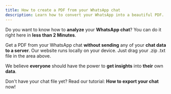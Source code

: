 ```yaml
---
title: How to create a PDF from your WhatsApp chat
description: Learn how to convert your WhatsApp into a beautiful PDF.
---
```


Do you want to know how to **analyze** your **WhatsApp chat**? You can do it right here in **less than 2 Minutes**.

Get a PDF from your WhatsApp chat **without sending** any of your **chat data to a server**. Our website runs locally on your device.
Just drag your .zip .txt file in the area above.

We believe **everyone** should have the power to **get insights** into **their** own **data**.

Don't have your chat file yet? Read our tutorial: **How to export your chat** now!